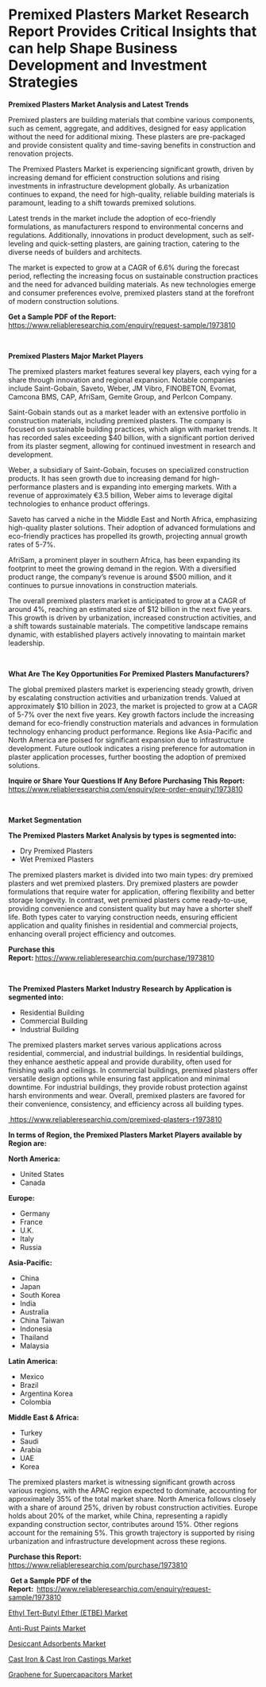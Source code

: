 <p><h1>Premixed Plasters Market Research Report Provides Critical Insights that can help Shape Business Development and Investment Strategies</h1></p><p><strong>Premixed Plasters Market Analysis and Latest Trends</strong></p>
<p><p>Premixed plasters are building materials that combine various components, such as cement, aggregate, and additives, designed for easy application without the need for additional mixing. These plasters are pre-packaged and provide consistent quality and time-saving benefits in construction and renovation projects. </p><p>The Premixed Plasters Market is experiencing significant growth, driven by increasing demand for efficient construction solutions and rising investments in infrastructure development globally. As urbanization continues to expand, the need for high-quality, reliable building materials is paramount, leading to a shift towards premixed solutions. </p><p>Latest trends in the market include the adoption of eco-friendly formulations, as manufacturers respond to environmental concerns and regulations. Additionally, innovations in product development, such as self-leveling and quick-setting plasters, are gaining traction, catering to the diverse needs of builders and architects. </p><p>The market is expected to grow at a CAGR of 6.6% during the forecast period, reflecting the increasing focus on sustainable construction practices and the need for advanced building materials. As new technologies emerge and consumer preferences evolve, premixed plasters stand at the forefront of modern construction solutions.</p></p>
<p><strong>Get a Sample PDF of the Report:&nbsp;</strong> <a href="https://www.reliableresearchiq.com/enquiry/request-sample/1973810?utm_campaign=1906&utm_medium=2&utm_source=Github&utm_content=ia&utm_term=03042025&utm_id=premixed-plasters">https://www.reliableresearchiq.com/enquiry/request-sample/1973810</a></p>
<p>&nbsp;</p>
<p><strong>Premixed Plasters Major Market Players</strong></p>
<p><p>The premixed plasters market features several key players, each vying for a share through innovation and regional expansion. Notable companies include Saint-Gobain, Saveto, Weber, JM Vibro, FINOBETON, Evomat, Camcona BMS, CAP, AfriSam, Gemite Group, and Perlcon Company.</p><p>Saint-Gobain stands out as a market leader with an extensive portfolio in construction materials, including premixed plasters. The company is focused on sustainable building practices, which align with market trends. It has recorded sales exceeding $40 billion, with a significant portion derived from its plaster segment, allowing for continued investment in research and development.</p><p>Weber, a subsidiary of Saint-Gobain, focuses on specialized construction products. It has seen growth due to increasing demand for high-performance plasters and is expanding into emerging markets. With a revenue of approximately €3.5 billion, Weber aims to leverage digital technologies to enhance product offerings.</p><p>Saveto has carved a niche in the Middle East and North Africa, emphasizing high-quality plaster solutions. Their adoption of advanced formulations and eco-friendly practices has propelled its growth, projecting annual growth rates of 5-7%.</p><p>AfriSam, a prominent player in southern Africa, has been expanding its footprint to meet the growing demand in the region. With a diversified product range, the company’s revenue is around $500 million, and it continues to pursue innovations in construction materials.</p><p>The overall premixed plasters market is anticipated to grow at a CAGR of around 4%, reaching an estimated size of $12 billion in the next five years. This growth is driven by urbanization, increased construction activities, and a shift towards sustainable materials. The competitive landscape remains dynamic, with established players actively innovating to maintain market leadership.</p></p>
<p>&nbsp;</p>
<p><strong>What Are The Key Opportunities For Premixed Plasters Manufacturers?</strong></p>
<p><p>The global premixed plasters market is experiencing steady growth, driven by escalating construction activities and urbanization trends. Valued at approximately $10 billion in 2023, the market is projected to grow at a CAGR of 5-7% over the next five years. Key growth factors include the increasing demand for eco-friendly construction materials and advances in formulation technology enhancing product performance. Regions like Asia-Pacific and North America are poised for significant expansion due to infrastructure development. Future outlook indicates a rising preference for automation in plaster application processes, further boosting the adoption of premixed solutions.</p></p>
<p><strong>Inquire or Share Your Questions If Any Before Purchasing This Report:</strong> <a href="https://www.reliableresearchiq.com/enquiry/pre-order-enquiry/1973810?utm_campaign=1906&utm_medium=2&utm_source=Github&utm_content=ia&utm_term=03042025&utm_id=premixed-plasters">https://www.reliableresearchiq.com/enquiry/pre-order-enquiry/1973810</a></p>
<p>&nbsp;</p>
<p><strong>Market Segmentation</strong></p>
<p><strong>The Premixed Plasters Market Analysis by types is segmented into:</strong></p>
<p><ul><li>Dry Premixed Plasters</li><li>Wet Premixed Plasters</li></ul></p>
<p><p>The premixed plasters market is divided into two main types: dry premixed plasters and wet premixed plasters. Dry premixed plasters are powder formulations that require water for application, offering flexibility and better storage longevity. In contrast, wet premixed plasters come ready-to-use, providing convenience and consistent quality but may have a shorter shelf life. Both types cater to varying construction needs, ensuring efficient application and quality finishes in residential and commercial projects, enhancing overall project efficiency and outcomes.</p></p>
<p><strong>Purchase this Report:&nbsp;</strong><a href="https://www.reliableresearchiq.com/purchase/1973810?utm_campaign=1906&utm_medium=2&utm_source=Github&utm_content=ia&utm_term=03042025&utm_id=premixed-plasters">https://www.reliableresearchiq.com/purchase/1973810</a></p>
<p>&nbsp;</p>
<p><strong>The Premixed Plasters Market Industry Research by Application is segmented into:</strong></p>
<p><ul><li>Residential Building</li><li>Commercial Building</li><li>Industrial Building</li></ul></p>
<p><p>The premixed plasters market serves various applications across residential, commercial, and industrial buildings. In residential buildings, they enhance aesthetic appeal and provide durability, often used for finishing walls and ceilings. In commercial buildings, premixed plasters offer versatile design options while ensuring fast application and minimal downtime. For industrial buildings, they provide robust protection against harsh environments and wear. Overall, premixed plasters are favored for their convenience, consistency, and efficiency across all building types.</p></p>
<p><a href="https://www.reliableresearchiq.com/premixed-plasters-r1973810?utm_campaign=1906&utm_medium=2&utm_source=Github&utm_content=ia&utm_term=03042025&utm_id=premixed-plasters">&nbsp;https://www.reliableresearchiq.com/premixed-plasters-r1973810</a></p>
<p><strong>In terms of Region, the Premixed Plasters Market Players available by Region are:</strong></p>
<p>
    <p> <strong> North America: </strong>
        <ul>
            <li>United States</li>
            <li>Canada</li>
        </ul>
        </p> 
    <p> <strong> Europe: </strong>
        <ul>
            <li>Germany</li>
            <li>France</li>
            <li>U.K.</li>
            <li>Italy</li>
            <li>Russia</li>
        </ul>
        </p> 
    <p> <strong> Asia-Pacific: </strong>
        <ul>
            <li>China</li>
            <li>Japan</li>
            <li>South Korea</li>
            <li>India</li>
            <li>Australia</li>
            <li>China Taiwan</li>
            <li>Indonesia</li>
            <li>Thailand</li>
            <li>Malaysia</li>
        </ul>
        </p> 
    <p> <strong> Latin America: </strong>
        <ul>
            <li>Mexico</li>
            <li>Brazil</li>
            <li>Argentina Korea</li>
            <li>Colombia</li>
        </ul>
        </p> 
    <p> <strong> Middle East & Africa: </strong>
        <ul>
            <li>Turkey</li>
            <li>Saudi</li>
            <li>Arabia</li>
            <li>UAE</li>
            <li>Korea</li>
        </ul>
    </p>
    </p>
<p><p>The premixed plasters market is witnessing significant growth across various regions, with the APAC region expected to dominate, accounting for approximately 35% of the total market share. North America follows closely with a share of around 25%, driven by robust construction activities. Europe holds about 20% of the market, while China, representing a rapidly expanding construction sector, contributes around 15%. Other regions account for the remaining 5%. This growth trajectory is supported by rising urbanization and infrastructure development across these regions.</p></p>
<p><strong>Purchase this Report: </strong><a href="https://www.reliableresearchiq.com/purchase/1973810?utm_campaign=1906&utm_medium=2&utm_source=Github&utm_content=ia&utm_term=03042025&utm_id=premixed-plasters">https://www.reliableresearchiq.com/purchase/1973810</a></p>
<p>&nbsp;<strong>Get a Sample PDF of the Report:&nbsp;&nbsp;</strong><a href="https://www.reliableresearchiq.com/enquiry/request-sample/1973810?utm_campaign=1906&utm_medium=2&utm_source=Github&utm_content=ia&utm_term=03042025&utm_id=premixed-plasters">https://www.reliableresearchiq.com/enquiry/request-sample/1973810</a></p>
<p><strong></strong></p>
<p><p><a href="https://github.com/helmeludu/Market-Research-Report-List-1/blob/main/ethyl-tert-butyl-ether-etbe-market.md?utm_campaign=1906&utm_medium=2&utm_source=Github&utm_content=ia&utm_term=03042025&utm_id=premixed-plasters">Ethyl Tert-Butyl Ether (ETBE) Market</a></p><p><a href="https://github.com/adelanwkadua/Market-Research-Report-List-1/blob/main/anti-rust-paints-market.md?utm_campaign=1906&utm_medium=2&utm_source=Github&utm_content=ia&utm_term=03042025&utm_id=premixed-plasters">Anti-Rust Paints Market</a></p><p><a href="https://github.com/elroddrewspm/Market-Research-Report-List-1/blob/main/desiccant-adsorbents-market.md?utm_campaign=1906&utm_medium=2&utm_source=Github&utm_content=ia&utm_term=03042025&utm_id=premixed-plasters">Desiccant Adsorbents Market</a></p><p><a href="https://github.com/baheraennika/Market-Research-Report-List-1/blob/main/cast-iron-cast-iron-castings-market.md?utm_campaign=1906&utm_medium=2&utm_source=Github&utm_content=ia&utm_term=03042025&utm_id=premixed-plasters">Cast Iron & Cast Iron Castings Market</a></p><p><a href="https://github.com/mokeleveisel/Market-Research-Report-List-1/blob/main/graphene-for-supercapacitors-market.md?utm_campaign=1906&utm_medium=2&utm_source=Github&utm_content=ia&utm_term=03042025&utm_id=premixed-plasters">Graphene for Supercapacitors Market</a></p></p>